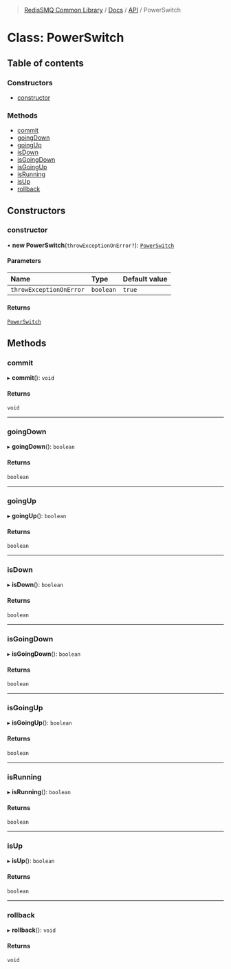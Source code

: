 >[RedisSMQ Common Library](../../../README.md) / [Docs](../../README.md) / [API](../README.md) / PowerSwitch

# Class: PowerSwitch

## Table of contents

### Constructors

- [constructor](docs/api/classes/PowerSwitch.md#constructor)

### Methods

- [commit](docs/api/classes/PowerSwitch.md#commit)
- [goingDown](docs/api/classes/PowerSwitch.md#goingdown)
- [goingUp](docs/api/classes/PowerSwitch.md#goingup)
- [isDown](docs/api/classes/PowerSwitch.md#isdown)
- [isGoingDown](docs/api/classes/PowerSwitch.md#isgoingdown)
- [isGoingUp](docs/api/classes/PowerSwitch.md#isgoingup)
- [isRunning](docs/api/classes/PowerSwitch.md#isrunning)
- [isUp](docs/api/classes/PowerSwitch.md#isup)
- [rollback](docs/api/classes/PowerSwitch.md#rollback)

## Constructors

### constructor

• **new PowerSwitch**(`throwExceptionOnError?`): [`PowerSwitch`](docs/api/classes/PowerSwitch.md)

#### Parameters

| Name | Type | Default value |
| :------ | :------ | :------ |
| `throwExceptionOnError` | `boolean` | `true` |

#### Returns

[`PowerSwitch`](docs/api/classes/PowerSwitch.md)

## Methods

### commit

▸ **commit**(): `void`

#### Returns

`void`

___

### goingDown

▸ **goingDown**(): `boolean`

#### Returns

`boolean`

___

### goingUp

▸ **goingUp**(): `boolean`

#### Returns

`boolean`

___

### isDown

▸ **isDown**(): `boolean`

#### Returns

`boolean`

___

### isGoingDown

▸ **isGoingDown**(): `boolean`

#### Returns

`boolean`

___

### isGoingUp

▸ **isGoingUp**(): `boolean`

#### Returns

`boolean`

___

### isRunning

▸ **isRunning**(): `boolean`

#### Returns

`boolean`

___

### isUp

▸ **isUp**(): `boolean`

#### Returns

`boolean`

___

### rollback

▸ **rollback**(): `void`

#### Returns

`void`
